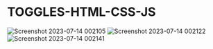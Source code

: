 # TOGGLES-HTML-CSS-JS
![Screenshot 2023-07-14 002105](https://github.com/Narayan-Thakare/TOGGLES-HTML-CSS-JS/assets/113063658/67d2e227-b826-4df1-b38a-470e25a94482)
![Screenshot 2023-07-14 002122](https://github.com/Narayan-Thakare/TOGGLES-HTML-CSS-JS/assets/113063658/efa9efc0-4f5c-4e87-ab1b-d9b1f2869ec1)
![Screenshot 2023-07-14 002141](https://github.com/Narayan-Thakare/TOGGLES-HTML-CSS-JS/assets/113063658/c8e62dfe-95a7-4473-8f90-020202656260)
